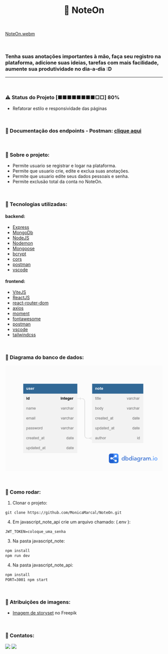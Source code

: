 <h1 align="center"> 📄 NoteOn</h1>
<br>


[NoteOn.webm](https://github.com/MonicaMarcal/NoteOn/assets/63027699/6dd1c1e9-1d8a-4f4b-84e4-84d3f8f59b32)

<br>


<h3>
Tenha suas anotações importantes à mão, faça seu registro na plataforma, adicione suas ideias, tarefas com mais facilidade, aumente sua produtividade no dia-a-dia :D 
</h3>
<hr>
<br>

### ⚠️ Status do Projeto [■■■■■■■■□□] 80% 
- Refatorar estilo e responsividade das páginas

<br>

### 🔵 Documentação dos endpoints - Postman: [clique aqui](https://documenter.getpostman.com/view/14145764/2s93sc6D8v)
<br>

### 🔵 Sobre o projeto:
- Permite usuario se registrar e logar na plataforma.
- Permite que usuario crie, edite e exclua suas anotações.
- Permite que usuario edite seus dados pessoais e senha.
- Permite exclusão total da conta no NoteOn.

<br>

### 🔵 Tecnologias utilizadas:

#### backend: 
- [Express](https://expressjs.com/)
- [MongoDb](https://www.mongodb.com/)
- [NodeJS](https://nodejs.org/)
- [Nodemon](https://nodemon.io/)
- [Mongoose](https://mongoosejs.com/)
- [bcrypt](https://www.npmjs.com/package/bcrypt)
- [cors](https://www.npmjs.com/package/cors)
- [postman](https://www.postman.com/)
- [vscode](https://code.visualstudio.com/)

#### frontend:

- [ViteJS](https://vitejs.dev/)
- [ReactJS](https://reactjs.org/)
- [react-router-dom](https://reactrouter.com/en/main)
- [axios](https://axios-http.com/docs/intro)
- [moment](https://momentjs.com/)
- [fontawesome](https://fontawesome.com/)
- [postman](https://www.postman.com/)
- [vscode](https://code.visualstudio.com/)
- [tailwindcss](https://tailwindcss.com/)

<br>

### 🔵 Diagrama do banco de dados:

![](./.github/diagrama-mongo-db.png)

<br>

### 🔵 Como rodar:

1. Clonar o projeto: 
```
git clone https://github.com/MonicaMarcal/NoteOn.git
```
4. Em javascript_note_api crie um arquivo chamado: (.env ):
```
JWT_TOKEN=coloque_uma_senha
```

3. Na pasta javascript_note: 
```
npm install
npm run dev

```
4. Na pasta javascript_note_api: 
```
npm install
PORT=3001 npm start
```



<br>

### 🔵 Atribuições de imagens:
- <a href="https://br.freepik.com/vetores-gratis/ilustracao-do-conceito-de-documento-online_13338131.htm#from_view=detail_author">Imagem de storyset</a> no Freepik

<br>

### 🔵 Contatos:

<div align="left">
  <a href = "mailto: monicamarcal93@gmail.com"><img src="https://img.shields.io/badge/-Gmail-%23333?style=for-the-badge&logo=gmail&logoColor=white" target="_blank"></a>
  <a href="https://www.linkedin.com/in/monica-software/" target="_blank"><img src="https://img.shields.io/badge/-LinkedIn-%230077B5?style=for-the-badge&logo=linkedin&logoColor=white" target="_blank"></a>   
</div>
